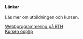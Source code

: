 #### Länkar

Läs mer om utbildningen och kursen.

[Webbprogrammering på BTH](https://www.bth.se/utbildning/program/pagwg/)  
[Kursen oophp](https://dbwebb.se/kurser/oophp-v5)  
